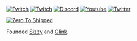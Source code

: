 <a href="https://twitch.tv/thekitze"><img src="https://img.shields.io/twitch/status/thekitze?label=Twitch" alt="Twitch"></a>
<a href="https://twitch.tv/kitzegaming"><img src="https://img.shields.io/twitch/status/thekitze?label=Twitch (Gaming)" alt="Twitch"></a>
[![Discord](https://img.shields.io/discord/828959378094817290.svg?label=&logo=discord&logoColor=ffffff&color=7389D8&labelColor=6A7EC2)](https://kitze.io/discord)
<a href="https://www.youtube.com/kitze"><img src="https://img.shields.io/youtube/channel/views/UCP7W-OoVKoqS4BtyHu5eKxg?style=social" alt="Youtube" /></a>
<a href="https://twitter.com/thekitze"><img src="https://img.shields.io/twitter/follow/thekitze?label=Twitter&style=social" alt="Twitter"></a>


<a href="https://zerotoshipped.com"><img src="[https://img.shields.io/twitter/follow/thekitze?label=Twitter&style=social](https://i.ibb.co/WKQPDv5/twitter-image.jpg)" alt="Zero To Shipped"></a>

Founded [Sizzy](https://sizzy.co) and [Glink](https://glink.so). 
